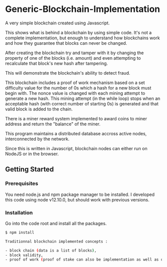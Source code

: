 # Generic-Blockchain-Implementation
A very simple blockchain created using Javascript.

This shows what is behind a blockchain by using simple code. It's not a complete implementation, but enough to understand how blockchains work and how they guarantee that blocks can never be changed.

After creating the blockchain try and tamper with it by changing the property of one of the blocks (i.e. amount) and even attempting to recalculate that block's new hash after tampering.

This will demonstrate the blockchain's ability to detect fraud.

This blockchain includes a proof of work mechanism based on a set difficulty value for the number of 0s which a hash for a new block must begin with. The nonce value is changed with each mining attempt to generate a new hash. This mining attempt (in the while loop) stops when an acceptable hash (with correct number of starting 0s) is generated and that valid block is added to the chain.

There is a miner reward system implemented to award coins to miner address and return the "balance" of the miner.

This program maintains a distributed database accross active nodes, interconnected by the network.

Since this is written in Javascript, blockchain nodes can either run on NodeJS or in the browser.

## Getting Started

### Prerequisites

You need node.js and npm package manager to be installed. I developed this code using node v12.10.0, but should work with previous versions.

### Installation

Go into the code root and install all the packages.

```sh
$ npm install

Traditionnal blockchain implemented concepts :

- block chain (data is a list of blocks),
- block validity,
- proof of work (proof of stake can also be implementation as well as other algorithms,
